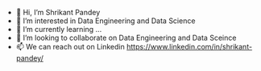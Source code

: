 - 👋 Hi, I’m Shrikant Pandey
- 👀 I’m interested in Data Engineering and Data Science
- 🌱 I’m currently learning ...
- 💞️ I’m looking to collaborate on Data Engineering and Data Sceince 
- 📫 We can reach out on Linkedin  https://www.linkedin.com/in/shrikant-pandey/

<!---

--->
